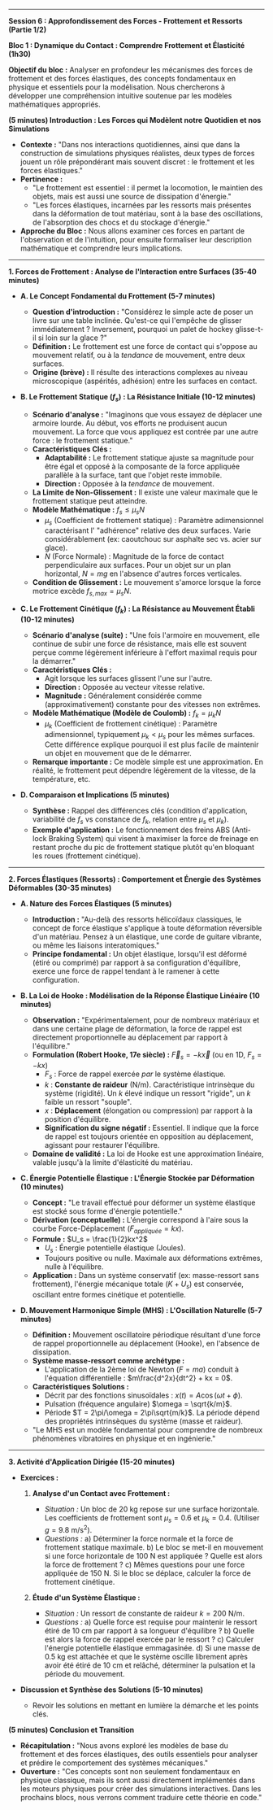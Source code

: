 
---

**Session 6 : Approfondissement des Forces - Frottement et Ressorts (Partie 1/2)**

**Bloc 1 : Dynamique du Contact : Comprendre Frottement et Élasticité (1h30)**

**Objectif du bloc :** Analyser en profondeur les mécanismes des forces de frottement et des forces élastiques, des concepts fondamentaux en physique et essentiels pour la modélisation. Nous chercherons à développer une compréhension intuitive soutenue par les modèles mathématiques appropriés.

**(5 minutes) Introduction : Les Forces qui Modèlent notre Quotidien et nos Simulations**

*   **Contexte :** "Dans nos interactions quotidiennes, ainsi que dans la construction de simulations physiques réalistes, deux types de forces jouent un rôle prépondérant mais souvent discret : le frottement et les forces élastiques."
*   **Pertinence :**
    *   "Le frottement est essentiel : il permet la locomotion, le maintien des objets, mais est aussi une source de dissipation d'énergie."
    *   "Les forces élastiques, incarnées par les ressorts mais présentes dans la déformation de tout matériau, sont à la base des oscillations, de l'absorption des chocs et du stockage d'énergie."
*   **Approche du Bloc :** Nous allons examiner ces forces en partant de l'observation et de l'intuition, pour ensuite formaliser leur description mathématique et comprendre leurs implications.

---

**1. Forces de Frottement : Analyse de l'Interaction entre Surfaces (35-40 minutes)**

*   **A. Le Concept Fondamental du Frottement (5-7 minutes)**
    *   **Question d'introduction :** "Considérez le simple acte de poser un livre sur une table inclinée. Qu'est-ce qui l'empêche de glisser immédiatement ? Inversement, pourquoi un palet de hockey glisse-t-il si loin sur la glace ?"
    *   **Définition :** Le frottement est une force de contact qui s'oppose au mouvement relatif, ou à la *tendance* de mouvement, entre deux surfaces.
    *   **Origine (brève) :** Il résulte des interactions complexes au niveau microscopique (aspérités, adhésion) entre les surfaces en contact.

*   **B. Le Frottement Statique ($f_s$) : La Résistance Initiale (10-12 minutes)**
    *   **Scénario d'analyse :** "Imaginons que vous essayez de déplacer une armoire lourde. Au début, vos efforts ne produisent aucun mouvement. La force que vous appliquez est contrée par une autre force : le frottement statique."
    *   **Caractéristiques Clés :**
        *   **Adaptabilité :** Le frottement statique ajuste sa magnitude pour être égal et opposé à la composante de la force appliquée parallèle à la surface, tant que l'objet reste immobile.
        *   **Direction :** Opposée à la *tendance* de mouvement.
    *   **La Limite de Non-Glissement :** Il existe une valeur maximale que le frottement statique peut atteindre.
    *   **Modèle Mathématique :** $`f_s \le \mu_s N`$
        *   $`\mu_s`$ (Coefficient de frottement statique) : Paramètre adimensionnel caractérisant l' "adhérence" relative des deux surfaces. Varie considérablement (ex: caoutchouc sur asphalte sec vs. acier sur glace).
        *   $`N`$ (Force Normale) : Magnitude de la force de contact perpendiculaire aux surfaces. Pour un objet sur un plan horizontal, $N = mg$ en l'absence d'autres forces verticales.
    *   **Condition de Glissement :** Le mouvement s'amorce lorsque la force motrice excède $`f_{s,max} = \mu_s N`$.

*   **C. Le Frottement Cinétique ($f_k$) : La Résistance au Mouvement Établi (10-12 minutes)**
    *   **Scénario d'analyse (suite) :** "Une fois l'armoire en mouvement, elle continue de subir une force de résistance, mais elle est souvent perçue comme légèrement inférieure à l'effort maximal requis pour la démarrer."
    *   **Caractéristiques Clés :**
        *   Agit lorsque les surfaces glissent l'une sur l'autre.
        *   **Direction :** Opposée au vecteur vitesse relative.
        *   **Magnitude :** Généralement considérée comme (approximativement) constante pour des vitesses non extrêmes.
    *   **Modèle Mathématique (Modèle de Coulomb) :** $`f_k = \mu_k N`$
        *   $`\mu_k`$ (Coefficient de frottement cinétique) : Paramètre adimensionnel, typiquement $`\mu_k < \mu_s`$ pour les mêmes surfaces. Cette différence explique pourquoi il est plus facile de maintenir un objet en mouvement que de le démarrer.
    *   **Remarque importante :** Ce modèle simple est une approximation. En réalité, le frottement peut dépendre légèrement de la vitesse, de la température, etc.

*   **D. Comparaison et Implications (5 minutes)**
    *   **Synthèse :** Rappel des différences clés (condition d'application, variabilité de $f_s$ vs constance de $f_k$, relation entre $\mu_s$ et $\mu_k$).
    *   **Exemple d'application :** Le fonctionnement des freins ABS (Anti-lock Braking System) qui visent à maximiser la force de freinage en restant proche du pic de frottement statique plutôt qu'en bloquant les roues (frottement cinétique).

---

**2. Forces Élastiques (Ressorts) : Comportement et Énergie des Systèmes Déformables (30-35 minutes)**

*   **A. Nature des Forces Élastiques (5 minutes)**
    *   **Introduction :** "Au-delà des ressorts hélicoïdaux classiques, le concept de force élastique s'applique à toute déformation réversible d'un matériau. Pensez à un élastique, une corde de guitare vibrante, ou même les liaisons interatomiques."
    *   **Principe fondamental :** Un objet élastique, lorsqu'il est déformé (étiré ou comprimé) par rapport à sa configuration d'équilibre, exerce une force de rappel tendant à le ramener à cette configuration.

*   **B. La Loi de Hooke : Modélisation de la Réponse Élastique Linéaire (10 minutes)**
    *   **Observation :** "Expérimentalement, pour de nombreux matériaux et dans une certaine plage de déformation, la force de rappel est directement proportionnelle au déplacement par rapport à l'équilibre."
    *   **Formulation (Robert Hooke, 17e siècle) :** $`\vec{F}_s = -k\vec{x}`$ (ou en 1D, $`F_s = -kx`$)
        *   $`F_s`$ : Force de rappel exercée *par* le système élastique.
        *   $`k`$ : **Constante de raideur** (N/m). Caractéristique intrinsèque du système (rigidité). Un $k$ élevé indique un ressort "rigide", un $k$ faible un ressort "souple".
        *   $`x`$ : **Déplacement** (élongation ou compression) par rapport à la position d'équilibre.
        *   **Signification du signe négatif :** Essentiel. Il indique que la force de rappel est toujours orientée en opposition au déplacement, agissant pour restaurer l'équilibre.
    *   **Domaine de validité :** La loi de Hooke est une approximation linéaire, valable jusqu'à la limite d'élasticité du matériau.

*   **C. Énergie Potentielle Élastique : L'Énergie Stockée par Déformation (10 minutes)**
    *   **Concept :** "Le travail effectué pour déformer un système élastique est stocké sous forme d'énergie potentielle."
    *   **Dérivation (conceptuelle) :** L'énergie correspond à l'aire sous la courbe Force-Déplacement ($F_{appliquée} = kx$).
    *   **Formule :** $`U_s = \frac{1}{2}kx^2`$
        *   $`U_s`$ : Énergie potentielle élastique (Joules).
        *   Toujours positive ou nulle. Maximale aux déformations extrêmes, nulle à l'équilibre.
    *   **Application :** Dans un système conservatif (ex: masse-ressort sans frottement), l'énergie mécanique totale ($K + U_s$) est conservée, oscillant entre formes cinétique et potentielle.

*   **D. Mouvement Harmonique Simple (MHS) : L'Oscillation Naturelle (5-7 minutes)**
    *   **Définition :** Mouvement oscillatoire périodique résultant d'une force de rappel proportionnelle au déplacement (Hooke), en l'absence de dissipation.
    *   **Système masse-ressort comme archétype :**
        *   L'application de la 2ème loi de Newton ($F=ma$) conduit à l'équation différentielle : $`m\frac{d^2x}{dt^2} + kx = 0`$.
    *   **Caractéristiques Solutions :**
        *   Décrit par des fonctions sinusoïdales : $x(t) = A \cos(\omega t + \phi)$.
        *   Pulsation (fréquence angulaire) $`\omega = \sqrt{k/m}`$.
        *   Période $`T = 2\pi/\omega = 2\pi\sqrt{m/k}`$. La période dépend des propriétés intrinsèques du système (masse et raideur).
    *   "Le MHS est un modèle fondamental pour comprendre de nombreux phénomènes vibratoires en physique et en ingénierie."

---

**3. Activité d'Application Dirigée (15-20 minutes)**

*   **Exercices :**
    1.  **Analyse d'un Contact avec Frottement :**
        *   *Situation :* Un bloc de $20 \text{ kg}$ repose sur une surface horizontale. Les coefficients de frottement sont $\mu_s = 0.6$ et $\mu_k = 0.4$. (Utiliser $g = 9.8 \text{ m/s}^2$).
        *   *Questions :*
            a)  Déterminer la force normale et la force de frottement statique maximale.
            b)  Le bloc se met-il en mouvement si une force horizontale de $100 \text{ N}$ est appliquée ? Quelle est alors la force de frottement ?
            c)  Mêmes questions pour une force appliquée de $150 \text{ N}$. Si le bloc se déplace, calculer la force de frottement cinétique.

    2.  **Étude d'un Système Élastique :**
        *   *Situation :* Un ressort de constante de raideur $k = 200 \text{ N/m}$.
        *   *Questions :*
            a)  Quelle force est requise pour maintenir le ressort étiré de $10 \text{ cm}$ par rapport à sa longueur d'équilibre ?
            b)  Quelle est alors la force de rappel exercée par le ressort ?
            c)  Calculer l'énergie potentielle élastique emmagasinée.
            d)  Si une masse de $0.5 \text{ kg}$ est attachée et que le système oscille librement après avoir été étiré de $10 \text{ cm}$ et relâché, déterminer la pulsation et la période du mouvement.

*   **Discussion et Synthèse des Solutions (5-10 minutes)**
    *   Revoir les solutions en mettant en lumière la démarche et les points clés.

**(5 minutes) Conclusion et Transition**
*   **Récapitulation :** "Nous avons exploré les modèles de base du frottement et des forces élastiques, des outils essentiels pour analyser et prédire le comportement des systèmes mécaniques."
*   **Ouverture :** "Ces concepts sont non seulement fondamentaux en physique classique, mais ils sont aussi directement implémentés dans les moteurs physiques pour créer des simulations interactives. Dans les prochains blocs, nous verrons comment traduire cette théorie en code."
